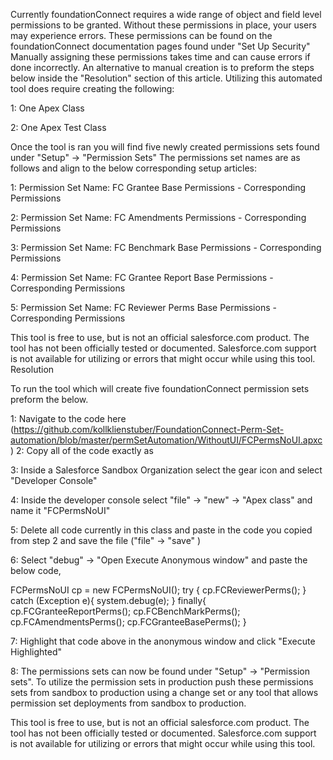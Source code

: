 Currently foundationConnect requires a wide range of object and field level permissions to be granted. Without these permissions in place, your users may experience errors. These permissions can be found on the foundationConnect documentation pages found under "Set Up Security" Manually assigning these permissions takes time and can cause errors if done incorrectly. An alternative to manual creation is to preform the steps below inside the "Resolution" section of this article. Utilizing this automated tool does require creating the following:

1: One Apex Class

2: One Apex Test Class

Once the tool is ran you will find five newly created permissions sets found under "Setup" -> "Permission Sets" The permissions set names are as follows and align to the below corresponding setup articles:

1: Permission Set Name: FC Grantee Base Permissions - Corresponding Permissions

2: Permission Set Name: FC Amendments Permissions - Corresponding Permissions

3: Permission Set Name: FC Benchmark Base Permissions - Corresponding Permissions

4: Permission Set Name: FC Grantee Report Base Permissions - Corresponding Permissions

5: Permission Set Name: FC Reviewer Perms Base Permissions - Corresponding Permissions

This tool is free to use, but is not an official salesforce.com product. The tool has not been officially tested or documented. Salesforce.com support is not available for utilizing or errors that might occur while using this tool. Resolution

To run the tool which will create five foundationConnect permission sets preform the below.

1: Navigate to the code here (https://github.com/kollklienstuber/FoundationConnect-Perm-Set-automation/blob/master/permSetAutomation/WithoutUI/FCPermsNoUI.apxc) 2: Copy all of the code exactly as

3: Inside a Salesforce Sandbox Organization select the gear icon and select "Developer Console"

4: Inside the developer console select "file" -> "new" -> "Apex class" and name it "FCPermsNoUI"

5: Delete all code currently in this class and paste in the code you copied from step 2 and save the file ("file" -> "save" )

6: Select "debug" -> "Open Execute Anonymous window" and paste the below code,

FCPermsNoUI cp = new FCPermsNoUI(); try { cp.FCReviewerPerms(); } catch (Exception e){ system.debug(e); } finally{ cp.FCGranteeReportPerms();
cp.FCBenchMarkPerms(); cp.FCAmendmentsPerms(); cp.FCGranteeBasePerms(); }

7: Highlight that code above in the anonymous window and click "Execute Highlighted"

8: The permissions sets can now be found under "Setup" -> "Permission sets". To utilize the permission sets in production push these permissions sets from sandbox to production using a change set or any tool that allows permission set deployments from sandbox to production.

This tool is free to use, but is not an official salesforce.com product. The tool has not been officially tested or documented. Salesforce.com support is not available for utilizing or errors that might occur while using this tool.
